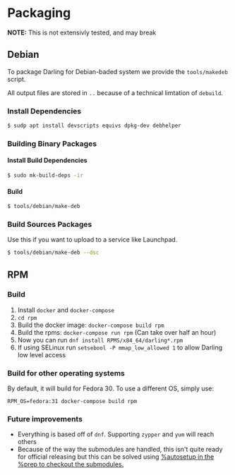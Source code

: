# Packaging
**NOTE:** This is not extensivly tested, and may break

## Debian
To package Darling for Debian-baded system we provide the `tools/makedeb` script.

All output files are stored in `..` because of a technical limtation of `debuild`.

### Install Dependencies
```bash
$ sudp apt install devscripts equivs dpkg-dev debhelper
```

### Building Binary Packages

#### Install Build Dependencies
```bash
$ sudo mk-build-deps -ir
```

#### Build
```bash
$ tools/debian/make-deb
```

### Build Sources Packages
Use this if you want to upload to a service like Launchpad.

```bash
$ tools/debian/make-deb --dsc
```

## RPM

### Build
1. Install ``docker`` and ``docker-compose``
2. ``cd rpm``
3. Build the docker image: ``docker-compose build rpm``
3. Build the rpms: ``docker-compose run rpm`` (Can take over half an hour)
4. Now you can run ``dnf install RPMS/x84_64/darling*.rpm``
5. If using SELinux run ``setsebool -P mmap_low_allowed 1`` to allow Darling low level access

### Build for other operating systems
By default, it will build for Fedora 30. To use a different OS, simply use:
```
RPM_OS=fedora:31 docker-compose build rpm
```

### Future improvements
- Everything is based off of ``dnf``. Supporting ``zypper`` and ``yum`` will reach others
- Because of the way the submodules are handled, this isn't quite ready for official releasing but this can be solved using [%autosetup in the %prep to checkout the submodules.](https://fedoraproject.org/wiki/Packaging:SourceURL#Git_Submodules)
